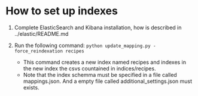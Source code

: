 # How to set up indexes

1. Complete ElasticSearch and Kibana installation, how is described in ../elastic/README.md

2. Run the following command:
```python update_mapping.py -force_reindexation recipes```
    - This command creates a new index named recipes and indexes in the new index the csvs countained in indices/recipes. 
    - Note that the index schemma must be specified in a file called mappings.json. And a empty file called additional_settings.json must exists.
